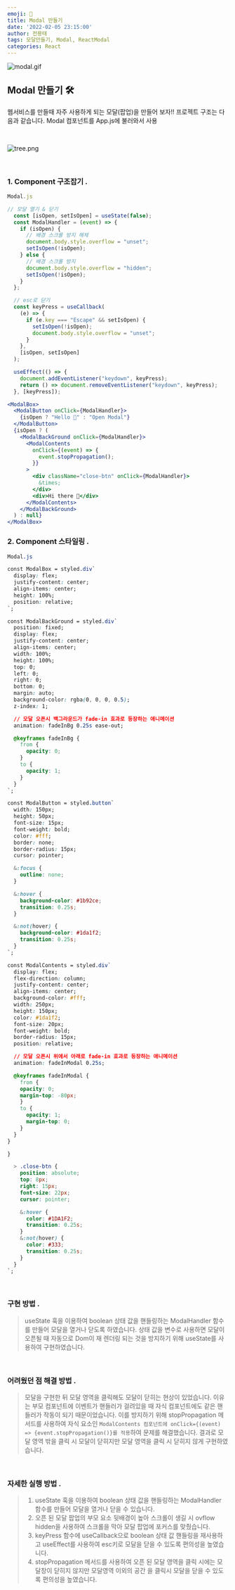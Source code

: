```yaml
---
emoji: 🍔
title: Modal 만들기
date: '2022-02-05 23:15:00'
author: 전용태
tags: 모달만들기, Modal, ReactModal
categories: React
---
```


![modal.gif](modal.gif)

## Modal 만들기 🛠

웹서비스를 만들때 자주 사용하게 되는 모달(팝업)을 만들어 보자!! 프로젝트 구조는 다음과 같습니다. Modal 컴포넌트를 App.js에 불러와서 사용

<br />

![tree.png](tree.png)

<br />

### 1. Component 구조잡기 .

```jsx
Modal.js

// 모달 열기 & 닫기
  const [isOpen, setIsOpen] = useState(false);
  const ModalHandler = (event) => {
    if (isOpen) {
      // 배경 스크롤 방지 해제
      document.body.style.overflow = "unset";
      setIsOpen(!isOpen);
    } else {
      // 배경 스크롤 방지
      document.body.style.overflow = "hidden";
      setIsOpen(!isOpen);
    }
  };

  // esc로 닫기
  const keyPress = useCallback(
    (e) => {
      if (e.key === "Escape" && setIsOpen) {
        setIsOpen(!isOpen);
        document.body.style.overflow = "unset";
      }
    },
    [isOpen, setIsOpen]
  );

  useEffect(() => {
    document.addEventListener("keydown", keyPress);
    return () => document.removeEventListener("keydown", keyPress);
  }, [keyPress]);

<ModalBox>
  <ModalButton onClick={ModalHandler}>
    {isOpen ? "Hello 🎉" : "Open Modal"}
  </ModalButton>
  {isOpen ? (
    <ModalBackGround onClick={ModalHandler}>
      <ModalContents
        onClick={(event) => {
          event.stopPropagation();
        }}
      >
        <div className="close-btn" onClick={ModalHandler}>
          &times;
        </div>
        <div>Hi there 👋</div>
      </ModalContents>
    </ModalBackGround>
  ) : null}
</ModalBox>
```

### 2. Component 스타일링 .

```css
Modal.js

const ModalBox = styled.div`
  display: flex;
  justify-content: center;
  align-items: center;
  height: 100%;
  position: relative;
`;

const ModalBackGround = styled.div`
  position: fixed;
  display: flex;
  justify-content: center;
  align-items: center;
  width: 100%;
  height: 100%;
  top: 0;
  left: 0;
  right: 0;
  bottom: 0;
  margin: auto;
  background-color: rgba(0, 0, 0, 0.5);
  z-index: 1;

  // 모달 오픈시 백그라운드가 fade-in 효과로 등장하는 애니메이션
  animation: fadeInBg 0.25s ease-out;

  @keyframes fadeInBg {
    from {
      opacity: 0;
    }
    to {
      opacity: 1;
    }
  }
`;

const ModalButton = styled.button`
  width: 150px;
  height: 50px;
  font-size: 15px;
  font-weight: bold;
  color: #fff;
  border: none;
  border-radius: 15px;
  cursor: pointer;

  &:focus {
    outline: none;
  }

  &:hover {
    background-color: #1b92ce;
    transition: 0.25s;
  }

  &:not(hover) {
    background-color: #1da1f2;
    transition: 0.25s;
  }
`;

const ModalContents = styled.div`
  display: flex;
  flex-direction: column;
  justify-content: center;
  align-items: center;
  background-color: #fff;
  width: 250px;
  height: 150px;
  color: #1da1f2;
  font-size: 20px;
  font-weight: bold;
  border-radius: 15px;
  position: relative;

  // 모달 오픈시 위에서 아래로 fade-in 효과로 등장하는 애니메이션
  animation: fadeInModal 0.25s;

  @keyframes fadeInModal {
    from {
    opacity: 0;
    margin-top: -80px;
    }
    to {
      opacity: 1;
      margin-top: 0;
    }
  }
}

}

  > .close-btn {
    position: absolute;
    top: 8px;
    right: 15px;
    font-size: 22px;
    cursor: pointer;

    &:hover {
      color: #1DA1F2;
      transition: 0.25s;
    }
    &:not(hover) {
      color: #333;
      transition: 0.25s;
    }
  }
`;
```

<br />


### 구현 방법 .

> useState 훅을 이용하여 boolean 상태 값을 핸들링하는 ModalHandler 함수를 만들어 모달을 열거나 닫도록 하였습니다. 상태 값을 변수로 사용하면 모달이 오픈될 때 자동으로 Dom이 재 렌더링 되는 것을 방지하기 위해 useState를 사용하여 구현하였습니다.

<br />

### 어려웠던 점 해결 방법 .

> 모달을 구현한 뒤 모달 영역을 클릭해도 모달이 닫히는 현상이 있었습니다. 이유는 부모 컴포넌트에 이벤트가 핸들러가 걸려있을 때 자식 컴포넌트에도 같은 핸들러가 작동이 되기 때문이었습니다. 이를 방지하기 위해 stopPropagation 메서드를 사용하여 자식 요소인 `ModalContents 컴포넌트에 onClick={(event) => {event.stopPropagation()}를 적용`하여 문제를 해결했습니다. 결과로 모달 영역 밖을 클릭 시 모달이 닫히지만 모달 영역을 클릭 시 닫히지 않게 구현하였습니다.

<br />

### 자세한 실행 방법 .

> 1. useState 훅을 이용하여 boolean 상태 값을 핸들링하는 ModalHandler 함수를 만들어 모달을 열거나 닫을 수 있습니다. <br />
> 2. 오픈 된 모달 팝업의 부모 요소 뒷배경이 높아 스크롤이 생길 시 ovflow hidden을 사용하여 스크롤을 막아 모달 팝업에 포커스를 맞췄습니다. <br />
> 3. keyPress 함수에 useCallback으로 boolean 상태 값 핸들링을 재사용하고 useEffect를 사용하여 esc키로 모달을 닫을 수 있도록 편의성을 높였습니다. <br />
> 4. stopPropagation 메서드를 사용하여 오픈 된 모달 영역을 클릭 시에는 모달창이 닫히지 않지만 모달영역 이외의 공간 을 클릭시 모달을 닫을 수 있도록 편의성을 높였습니다.

<br />
<br />